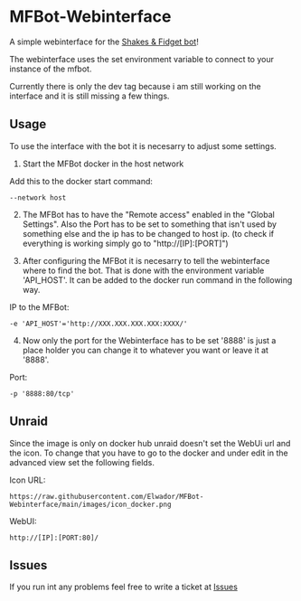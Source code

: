 # MFBot-Webinterface

A simple webinterface for the [Shakes & Fidget bot](https://hub.docker.com/r/mfbot/mfbot)! 

The webinterface uses the set environment variable to connect to your instance of the mfbot. 

Currently there is only the dev tag because i am still working on the interface and it is still missing a few things.

## Usage

To use the interface with the bot it is necesarry to adjust some settings.

1. Start the MFBot docker in the host network

Add this to the docker start command:
```
--network host
```
2. The MFBot has to have the "Remote access" enabled in the "Global Settings". Also the Port has to be set to something that isn't used by something else and the ip has to be changed to host ip. (to check if everything is working simply go to "http://[IP]:[PORT]")

3. After configuring the MFBot it is necesarry to tell the webinterface  where to find the bot. That is done with the environment variable 'API_HOST'. It can be added to the docker run command in the following way.

IP to the MFBot:
```
-e 'API_HOST'='http://XXX.XXX.XXX.XXX:XXXX/'
```

4. Now only the port for the Webinterface has to be set '8888' is just a place holder you can change it to whatever you want or leave it at '8888'.

Port:
```
-p '8888:80/tcp'
```

## Unraid
Since the image is only on docker hub unraid doesn't set the WebUi url and the icon.
To change that you have to go to the docker and under edit in the advanced view set the following fields.

Icon URL: 
```
https://raw.githubusercontent.com/Elwador/MFBot-Webinterface/main/images/icon_docker.png
```

WebUI:
```
http://[IP]:[PORT:80]/
```

## Issues
If you run int any problems feel free to write a ticket at [Issues](https://github.com/Elwador/MFBot-Webinterface/issues)
